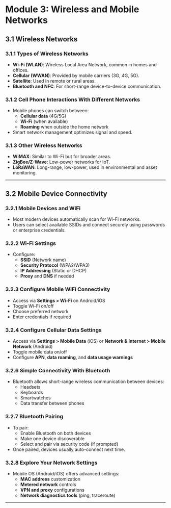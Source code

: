 # Module 3: Wireless and Mobile Networks

## 3.1 Wireless Networks

### 3.1.1 Types of Wireless Networks
- **Wi-Fi (WLAN)**: Wireless Local Area Network, common in homes and offices.
- **Cellular (WWAN)**: Provided by mobile carriers (3G, 4G, 5G).
- **Satellite**: Used in remote or rural areas.
- **Bluetooth and NFC**: For short-range device-to-device communication.

### 3.1.2 Cell Phone Interactions With Different Networks
- Mobile phones can switch between:
  - **Cellular data** (4G/5G)
  - **Wi-Fi** (when available)
  - **Roaming** when outside the home network
- Smart network management optimizes signal and speed.

### 3.1.3 Other Wireless Networks
- **WiMAX**: Similar to Wi-Fi but for broader areas.
- **ZigBee/Z-Wave**: Low-power networks for IoT.
- **LoRaWAN**: Long-range, low-power, used in environmental and asset monitoring.

---

## 3.2 Mobile Device Connectivity

### 3.2.1 Mobile Devices and WiFi
- Most modern devices automatically scan for Wi-Fi networks.
- Users can select available SSIDs and connect securely using passwords or enterprise credentials.

### 3.2.2 Wi-Fi Settings
- Configure:
  - **SSID** (Network name)
  - **Security Protocol** (WPA2/WPA3)
  - **IP Addressing** (Static or DHCP)
  - **Proxy** and **DNS** if needed

### 3.2.3 Configure Mobile WiFi Connectivity
- Access via **Settings > Wi-Fi** on Android/iOS
- Toggle Wi-Fi on/off
- Choose preferred network
- Enter credentials if required

### 3.2.4 Configure Cellular Data Settings
- Access via **Settings > Mobile Data** (iOS) or **Network & Internet > Mobile Network** (Android)
- Toggle mobile data on/off
- Configure **APN**, **data roaming**, and **data usage warnings**

### 3.2.6 Simple Connectivity With Bluetooth
- Bluetooth allows short-range wireless communication between devices:
  - Headsets
  - Keyboards
  - Smartwatches
  - Data transfer between phones

### 3.2.7 Bluetooth Pairing
- To pair:
  - Enable Bluetooth on both devices
  - Make one device discoverable
  - Select and pair via security code (if prompted)
- Once paired, devices usually auto-connect next time.

### 3.2.8 Explore Your Network Settings
- Mobile OS (Android/iOS) offers advanced settings:
  - **MAC address** customization
  - **Metered network** controls
  - **VPN and proxy** configurations
  - **Network diagnostics tools** (ping, traceroute)

---
